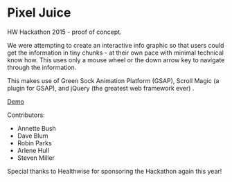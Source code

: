 # Pixel Juice
HW Hackathon 2015 - proof of concept.

We were attempting to create an interactive info graphic so that users could get the information in tiny chunks - at their own pace with minimal technical know how. This uses only a mouse wheel or the down arrow key to navigate through the information. 

This makes use of Green Sock Animation Platform (GSAP), Scroll Magic (a plugin for GSAP), and jQuery (the greatest web framework ever) .

[Demo](http://jqninja.github.io/)


Contributors:

 - Annette Bush 
 - Dave Blum 
 - Robin Parks 
 - Arlene Hull 
 - Steven Miller

Special thanks to Healthwise for sponsoring the Hackathon again this year!